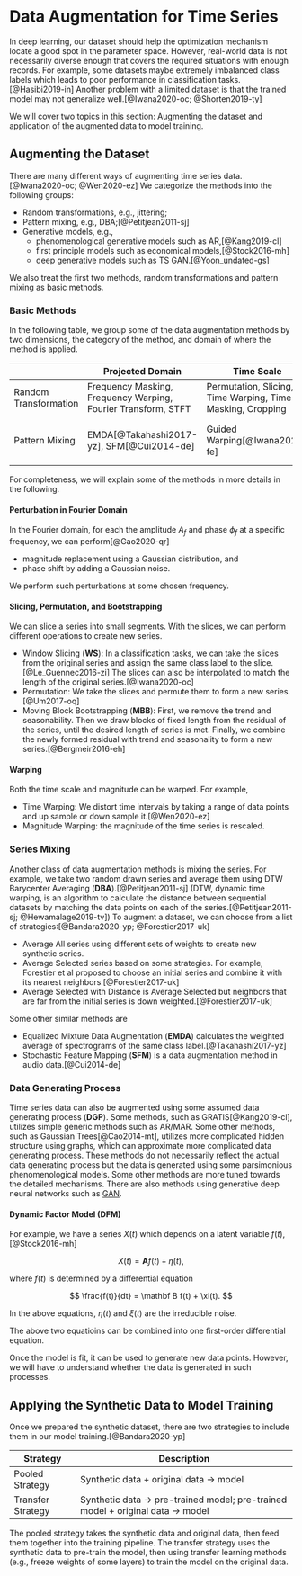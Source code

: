 # Data Augmentation for Time Series


In deep learning, our dataset should help the optimization mechanism locate a good spot in the parameter space. However, real-world data is not necessarily diverse enough that covers the required situations with enough records. For example, some datasets maybe extremely imbalanced class labels which leads to poor performance in classification tasks.[@Hasibi2019-in] Another problem with a limited dataset is that the trained model may not generalize well.[@Iwana2020-oc; @Shorten2019-ty]

We will cover two topics in this section: Augmenting the dataset and application of the augmented data to model training.

## Augmenting the Dataset

There are many different ways of augmenting time series data.[@Iwana2020-oc; @Wen2020-ez] We categorize the methods into the following groups:

- Random transformations, e.g., jittering;
- Pattern mixing, e.g., DBA;[@Petitjean2011-sj]
- Generative models, e.g.,
    - phenomenological generative models such as AR,[@Kang2019-cl]
    - first principle models such as economical models,[@Stock2016-mh]
    - deep generative models such as TS GAN.[@Yoon_undated-gs]

We also treat the first two methods, random transformations and pattern mixing as basic methods.

### Basic Methods

In the following table, we group some of the data augmentation methods by two dimensions, the category of the method, and domain of where the method is applied.

|   |  Projected Domain  | Time Scale | Magnitude |
|---|---|---|---|
| Random Transformation | Frequency Masking, Frequency Warping, Fourier Transform, STFT  | Permutation, Slicing, Time Warping, Time Masking, Cropping   | Jittering, Flipping, Scaling, Magnitude Warping  |
| Pattern Mixing  | EMDA[@Takahashi2017-yz], SFM[@Cui2014-de]  | Guided Warping[@Iwana2020-fe]  | DFM[@Stock2016-mh], Interpolation, DBA[@Petitjean2011-sj]  |

For completeness, we will explain some of the methods in more details in the following.

#### Perturbation in Fourier Domain

In the Fourier domain, for each the amplitude $A_f$ and phase $\phi_f$ at a specific frequency, we can perform[@Gao2020-qr]

- magnitude replacement using a Gaussian distribution, and
- phase shift by adding a Gaussian noise.

We perform such perturbations at some chosen frequency.

#### Slicing, Permutation, and Bootstrapping

We can slice a series into small segments. With the slices, we can perform different operations to create new series.

- Window Slicing (**WS**): In a classification tasks, we can take the slices from the original series and assign the same class label to the slice.[@Le_Guennec2016-zi] The slices can also be interpolated to match the length of the original series.[@Iwana2020-oc]
- Permutation: We take the slices and permute them to form a new series.[@Um2017-oq]
- Moving Block Bootstrapping (**MBB**): First, we remove the trend and seasonability. Then we draw blocks of fixed length from the residual of the series, until the desired length of series is met. Finally, we combine the newly formed residual with trend and seasonality to form a new series.[@Bergmeir2016-eh]

#### Warping

Both the time scale and magnitude can be warped. For example,

- Time Warping: We distort time intervals by taking a range of data points and up sample or down sample it.[@Wen2020-ez]
- Magnitude Warping: the magnitude of the time series is rescaled.

### Series Mixing

Another class of data augmentation methods is mixing the series. For example, we take two random drawn series and average them using DTW Barycenter Averaging (**DBA**).[@Petitjean2011-sj] (DTW, dynamic time warping, is an algorithm to calculate the distance between sequential datasets by matching the data points on each of the series.[@Petitjean2011-sj; @Hewamalage2019-tv]) To augment a dataset, we can choose from a list of strategies:[@Bandara2020-yp; @Forestier2017-uk]

- Average All series using different sets of weights to create new synthetic series.
- Average Selected series based on some strategies. For example, Forestier et al proposed to choose an initial series and combine it with its nearest neighbors.[@Forestier2017-uk]
- Average Selected with Distance is Average Selected but neighbors that are far from the initial series is down weighted.[@Forestier2017-uk]


Some other similar methods are

- Equalized Mixture Data Augmentation (**EMDA**) calculates the weighted average of spectrograms of the same class label.[@Takahashi2017-yz]
- Stochastic Feature Mapping (**SFM**) is a data augmentation method in audio data.[@Cui2014-de]



### Data Generating Process

Time series data can also be augmented using some assumed data generating process (**DGP**). Some methods, such as GRATIS[@Kang2019-cl], utilizes simple generic methods such as AR/MAR. Some other methods, such as Gaussian Trees[@Cao2014-mt], utilizes more complicated hidden structure using graphs, which can approximate more complicated data generating process. These methods do not necessarily reflect the actual data generating process but the data is generated using some parsimonious phenomenological models. Some other methods are more tuned towards the detailed mechanisms. There are also methods using generative deep neural networks such as [GAN](../self-supervised/adversarial/gan.md).

#### Dynamic Factor Model (**DFM**)

For example, we have a series $X(t)$ which depends on a latent variable $f(t)$,[@Stock2016-mh]

$$
X(t) = \mathbf A f(t) + \eta(t),
$$

where $f(t)$ is determined by a differential equation

$$
\frac{f(t)}{dt} = \mathbf B f(t) + \xi(t).
$$

In the above equations, $\eta(t)$ and $\xi(t)$ are the irreducible noise.

The above two equatioins can be combined into one first-order differential equation.

Once the model is fit, it can be used to generate new data points. However, we will have to understand whether the data is generated in such processes.

## Applying the Synthetic Data to Model Training

Once we prepared the synthetic dataset, there are two strategies to include them in our model training.[@Bandara2020-yp]

| Strategy  |  Description |
|---|---|
| Pooled Strategy  | Synthetic data + original data -> model  |
| Transfer Strategy | Synthetic data -> pre-trained model; pre-trained model + original data -> model  |

The pooled strategy takes the synthetic data and original data, then feed them together into the training pipeline. The transfer strategy uses the synthetic data to pre-train the model, then using transfer learning methods (e.g., freeze weights of some layers) to train the model on the original data.
